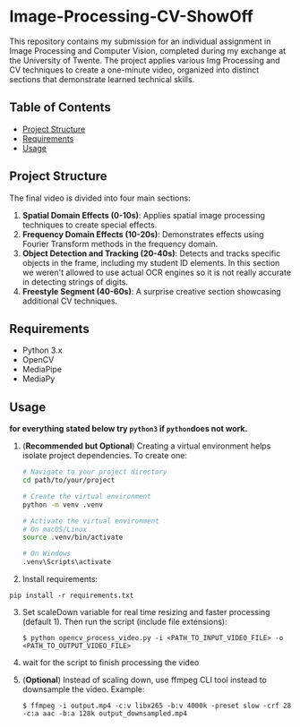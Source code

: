 # Image-Processing-CV-ShowOff

This repository contains my submission for an individual assignment in Image Processing and Computer Vision, completed during my exchange at the University of Twente. The project applies various Img Processing and CV techniques to create a one-minute video, organized into distinct sections that demonstrate learned technical skills.

## Table of Contents
- [Project Structure](#project-structure)
- [Requirements](#requirements)
- [Usage](#usage)
  
## Project Structure
The final video is divided into four main sections:

1. **Spatial Domain Effects (0-10s)**: Applies spatial image processing techniques to create special effects.
2. **Frequency Domain Effects (10-20s)**: Demonstrates effects using Fourier Transform methods in the frequency domain.
3. **Object Detection and Tracking (20-40s)**: Detects and tracks specific objects in the frame, including my student ID elements. In this section we weren't allowed to use actual OCR engines so it is not really accurate in detecting strings of digits.
4. **Freestyle Segment (40-60s)**: A surprise creative section showcasing additional CV techniques.

## Requirements
- Python 3.x
- OpenCV
- MediaPipe
- MediaPy

## Usage
**for everything stated below try ```python3``` if ```python```does not work.**

1. (**Recommended but Optional**) Creating a virtual environment helps isolate project dependencies. To create one:
   ```bash
   # Navigate to your project directory
   cd path/to/your/project

   # Create the virtual environment
   python -m venv .venv

   # Activate the virtual environment
   # On macOS/Linux
   source .venv/bin/activate

   # On Windows
   .venv\Scripts\activate

2. Install requirements:
```
pip install -r requirements.txt
```

3. Set scaleDown variable for real time resizing and faster processing (default 1). Then run the script (include file extensions):
    ```shell script
   $ python opencv_process_video.py -i <PATH_TO_INPUT_VIDEO_FILE> -o <PATH_TO_OUTPUT_VIDEO_FILE>
    ``` 
4. wait for the script to finish processing the video

5. (**Optional**) Instead of scaling down, use ffmpeg CLI tool instead to downsample the video. Example:
    ```shell script
   $ ffmpeg -i output.mp4 -c:v libx265 -b:v 4000k -preset slow -crf 28 -c:a aac -b:a 128k output_downsampled.mp4
    ```
